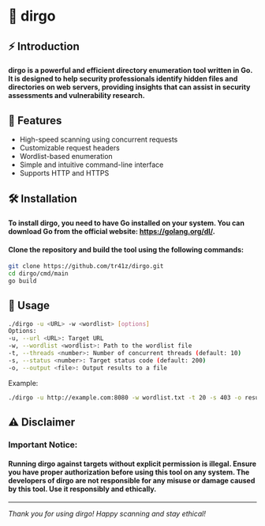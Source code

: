 # 🎯 dirgo

## ⚡ Introduction

#### **dirgo is a powerful and efficient directory enumeration tool written in Go. It is designed to help security professionals identify hidden files and directories on web servers, providing insights that can assist in security assessments and vulnerability research.**

## 🚀 Features

- High-speed scanning using concurrent requests
- Customizable request headers
- Wordlist-based enumeration
- Simple and intuitive command-line interface
- Supports HTTP and HTTPS

## 🛠️ Installation

#### To install dirgo, you need to have Go installed on your system. You can download Go from the official website: https://golang.org/dl/.

#### Clone the repository and build the tool using the following commands:

```bash
git clone https://github.com/tr41z/dirgo.git
cd dirgo/cmd/main
go build
```

## 📝 Usage

```bash
./dirgo -u <URL> -w <wordlist> [options]
Options:
-u, --url <URL>: Target URL
-w, --wordlist <wordlist>: Path to the wordlist file
-t, --threads <number>: Number of concurrent threads (default: 10)
-s, --status <number>: Target status code (default: 200)
-o, --output <file>: Output results to a file
```

Example:
```bash
./dirgo -u http://example.com:8080 -w wordlist.txt -t 20 -s 403 -o results.txt
```

## ⚠️ Disclaimer

### Important Notice:

#### Running dirgo against targets without explicit permission is illegal. Ensure you have proper authorization before using this tool on any system. The developers of dirgo are not responsible for any misuse or damage caused by this tool. Use it responsibly and ethically.

---

*Thank you for using dirgo! Happy scanning and stay ethical!*
